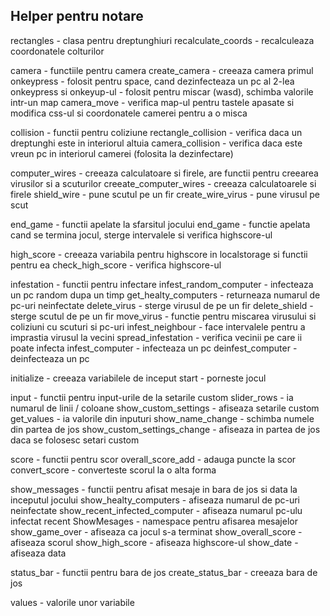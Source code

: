 ## Helper pentru notare

rectangles - clasa pentru dreptunghiuri
    recalculate_coords - recalculeaza coordonatele colturilor

camera - functiile pentru camera
    create_camera - creeaza camera
    primul onkeypress - folosit pentru space, cand dezinfecteaza un pc
    al 2-lea onkeypress si onkeyup-ul - folosit pentru miscar (wasd), schimba valorile intr-un map
    camera_move - verifica map-ul pentru tastele apasate si modifica css-ul si coordonatele camerei pentru a o misca

collision - functii pentru coliziune
    rectangle_collision - verifica daca un dreptunghi este in interiorul altuia
    camera_collision - verifica daca este vreun pc in interiorul camerei (folosita la dezinfectare)

computer_wires - creeaza calculatoare si firele, are functii pentru creearea virusilor si a scuturilor
    creeate_computer_wires - creeaza calculatoarele si firele
    shield_wire - pune scutul pe un fir
    create_wire_virus - pune virusul pe scut

end_game - functii apelate la sfarsitul jocului
    end_game - functie apelata cand se termina jocul, sterge intervalele si verifica highscore-ul

high_score - creeaza variabila pentru highscore in localstorage si functii pentru ea 
    check_high_score - verifica highscore-ul

infestation - functii pentru infectare
    infest_random_computer - infecteaza un pc random dupa un timp
    get_healty_computers - returneaza numarul de pc-uri neinfectate
    delete_virus - sterge virusul de pe un fir 
    delete_shield - sterge scutul de pe un fir
    move_virus - functie pentru miscarea virusului si coliziuni cu scuturi si pc-uri
    infest_neighbour - face intervalele pentru a imprastia virusul la vecini
    spread_infestation - verifica vecinii pe care ii poate infecta
    infest_computer - infecteaza un pc 
    deinfest_computer - deinfecteaza un pc

initialize - creeaza variabilele de inceput
    start - porneste jocul

input - functii pentru input-urile de la setarile custom
    slider_rows - ia numarul de linii / coloane
    show_custom_settings - afiseaza setarile custom
    get_values - ia valorile din inputuri
    show_name_change - schimba numele din partea de jos
    show_custom_settings_change - afiseaza in partea de jos daca se folosesc setari custom

score - functii pentru scor
    overall_score_add - adauga puncte la scor
    convert_score - converteste scorul la o alta forma

show_messages - functii pentru afisat mesaje in bara de jos si data la inceputul jocului
    show_healty_computers - afiseaza numarul de pc-uri neinfectate
    show_recent_infected_computer - afiseaza numarul pc-ulu infectat recent 
    ShowMesages - namespace pentru afisarea mesajelor
        show_game_over - afiseaza ca jocul s-a terminat
        show_overall_score - afiseaza scorul
        show_high_score - afiseaza highscore-ul
        show_date - afiseaza data

status_bar - functii pentru bara de jos
    create_status_bar - creeaza bara de jos

values - valorile unor variabile

